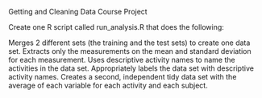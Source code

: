 Getting and Cleaning Data
Course Project

Create one R script called run_analysis.R that does the following:

Merges 2 different sets (the training and the test sets) to create one data set.
Extracts only the measurements on the mean and standard deviation for each measurement.
Uses descriptive activity names to name the activities in the data set.
Appropriately labels the data set with descriptive activity names.
Creates a second, independent tidy data set with the average of each variable for each activity and each subject.

